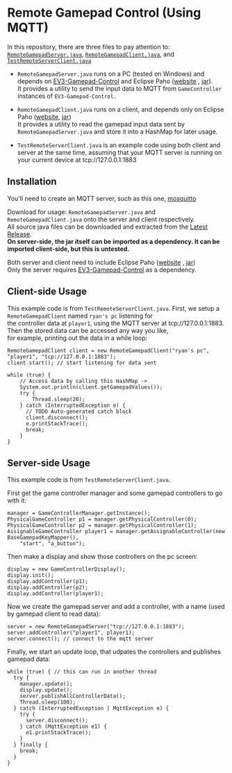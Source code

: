 # Remote Gamepad Control (Using MQTT)

In this repository, there are three files to pay attention to:
[`RemoteGamepadServer.java`](https://github.com/auryan898/Remote-Gamepad-Control-MQTT/tree/master/Remote-Gamepad-Control-MQTT/src/main/java/com/auryan898/remotegamepad/client),
[`RemoteGamepadClient.java`](https://github.com/auryan898/Remote-Gamepad-Control-MQTT/tree/master/Remote-Gamepad-Control-MQTT/src/main/java/com/auryan898/remotegamepad/server),
and [`TestRemoteServerClient.java`](https://github.com/auryan898/Remote-Gamepad-Control-MQTT/tree/master/Remote-Gamepad-Control-MQTT/src/test/java/com/auryan898/remotegamepad/test)

- `RemoteGamepadServer.java` runs on a PC (tested on Windows) and depends on [EV3-Gamepad-Control](https://github.com/auryan898/EV3-Gamepad-Control)
and Eclipse Paho ([website](https://www.eclipse.org/paho/) , [jar](https://github.com/auryan898/Remote-Gamepad-Control-MQTT/blob/master/Remote-Gamepad-Control-MQTT/lib/org.eclipse.paho.client.mqttv3-1.2.5.jar)).  
It provides a utility to send the input data to MQTT from `GameController` instances of `EV3-Gamepad-Control`.

- `RemoteGamepadClient.java` runs on a client, and depends only on Eclipse Paho ([website](https://www.eclipse.org/paho/),
[jar](https://github.com/auryan898/Remote-Gamepad-Control-MQTT/blob/master/Remote-Gamepad-Control-MQTT/lib/org.eclipse.paho.client.mqttv3-1.2.5.jar))  
It provides a utility to read the gamepad input data sent by `RemoteGamepadServer.java` and store it into a HashMap for later usage.

- `TestRemoteServerClient.java` is an example code using both client and server at the same time, assuming that your MQTT server is running on your current device at tcp://127.0.0.1:1883

## Installation

You'll need to create an MQTT server, such as this one, [mosquitto](https://mosquitto.org/)

Download for usage: `RemoteGamepadServer.java` and `RemoteGamepadClient.java` onto the server and client respectively.  
All source java files can be downloaded and extracted from the [Latest Release](https://github.com/auryan898/Remote-Gamepad-Control-MQTT/releases).  
**On server-side, the jar itself can be imported as a dependency. It can be imported client-side, but this is untested.**

Both server and client need to include Eclipse Paho ([website](https://www.eclipse.org/paho/) , [jar](https://github.com/auryan898/Remote-Gamepad-Control-MQTT/blob/master/Remote-Gamepad-Control-MQTT/lib/org.eclipse.paho.client.mqttv3-1.2.5.jar))  
Only the server requires [EV3-Gamepad-Control](https://github.com/auryan898/EV3-Gamepad-Control) as a dependency.

## Client-side Usage

This example code is from `TestRemoteServerClient.java`. First, we setup a `RemoteGamepadClient` named `ryan's pc` listening for   
the controller data at `player1`, using the MQTT server at tcp://127.0.0.1:1883. Then the stored data can be accessed any way you like,  
for example, printing out the data in a while loop:

    RemoteGamepadClient client = new RemoteGamepadClient("ryan's pc", "player1", "tcp://127.0.0.1:1883");
    client.start(); // start listening for data sent

    while (true) {
        // Access data by calling this HashMap ->
        System.out.println(client.getGamepadValues());
        try {
            Thread.sleep(20);
        } catch (InterruptedException e) {
          // TODO Auto-generated catch block
          client.disconnect();
          e.printStackTrace();
          break;
        }
    }
    
## Server-side Usage

This example code is from `TestRemoteServerClient.java`. 

First get the game controller manager and some gamepad controllers to go with it:

    manager = GameControllerManager.getInstance();
    PhysicalGameController p1 = manager.getPhysicalController(0);
    PhysicalGameController p2 = manager.getPhysicalController(1);
    AssignableGameController player1 = manager.getAssignableController(new BaseGamepadKeyMapper(),
        "start", "a_button");

Then make a display and show those controllers on the pc screen:

    display = new GameControllerDisplay();
    display.init();
    display.addController(p1);
    display.addController(p2);
    display.addController(player1);

Now we create the gamepad server and add a controller, with a name (used by gamepad client to read data):

    server = new RemoteGamepadServer("tcp://127.0.0.1:1883");
    server.addController("player1", player1);
    server.connect(); // connect to the mqtt server
    
Finally, we start an update loop, that udpates the controllers and publishes gamepad data:
    
    while (true) { // this can run in another thread
      try {
        manager.update();
        display.update();
        server.publishAllControllerData();
        Thread.sleep(100);
      } catch (InterruptedException | MqttException e) {
        try {
          server.disconnect();
        } catch (MqttException e1) {
          e1.printStackTrace();
        }
      } finally {
        break;
      }
    }
